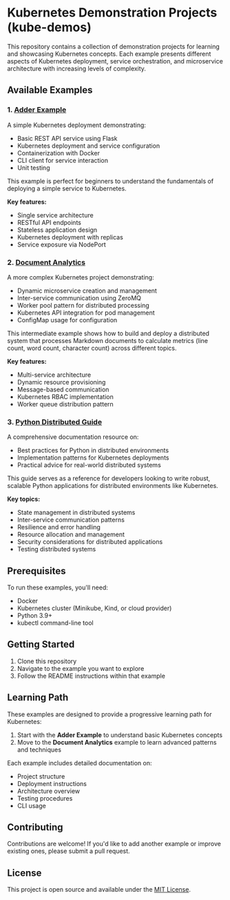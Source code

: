 # Kubernetes Demonstration Projects (kube-demos)

This repository contains a collection of demonstration projects for learning and showcasing Kubernetes concepts. Each example presents different aspects of Kubernetes deployment, service orchestration, and microservice architecture with increasing levels of complexity.

## Available Examples

### 1. [Adder Example](./adder-example/)

A simple Kubernetes deployment demonstrating:
- Basic REST API service using Flask
- Kubernetes deployment and service configuration
- Containerization with Docker
- CLI client for service interaction
- Unit testing

This example is perfect for beginners to understand the fundamentals of deploying a simple service to Kubernetes.

**Key features:**
- Single service architecture
- RESTful API endpoints
- Stateless application design
- Kubernetes deployment with replicas
- Service exposure via NodePort

### 2. [Document Analytics](./document-analytics/)

A more complex Kubernetes project demonstrating:
- Dynamic microservice creation and management
- Inter-service communication using ZeroMQ
- Worker pool pattern for distributed processing
- Kubernetes API integration for pod management
- ConfigMap usage for configuration

This intermediate example shows how to build and deploy a distributed system that processes Markdown documents to calculate metrics (line count, word count, character count) across different topics.

**Key features:**
- Multi-service architecture
- Dynamic resource provisioning
- Message-based communication
- Kubernetes RBAC implementation
- Worker queue distribution pattern

### 3. [Python Distributed Guide](./python-distributed-guide/)

A comprehensive documentation resource on:
- Best practices for Python in distributed environments
- Implementation patterns for Kubernetes deployments
- Practical advice for real-world distributed systems

This guide serves as a reference for developers looking to write robust, scalable Python applications for distributed environments like Kubernetes.

**Key topics:**
- State management in distributed systems
- Inter-service communication patterns
- Resilience and error handling
- Resource allocation and management
- Security considerations for distributed applications
- Testing distributed systems

## Prerequisites

To run these examples, you'll need:

- Docker
- Kubernetes cluster (Minikube, Kind, or cloud provider)
- Python 3.9+
- kubectl command-line tool

## Getting Started

1. Clone this repository
2. Navigate to the example you want to explore
3. Follow the README instructions within that example

## Learning Path

These examples are designed to provide a progressive learning path for Kubernetes:

1. Start with the **Adder Example** to understand basic Kubernetes concepts
2. Move to the **Document Analytics** example to learn advanced patterns and techniques

Each example includes detailed documentation on:
- Project structure
- Deployment instructions
- Architecture overview
- Testing procedures
- CLI usage

## Contributing

Contributions are welcome! If you'd like to add another example or improve existing ones, please submit a pull request.

## License

This project is open source and available under the [MIT License](LICENSE).